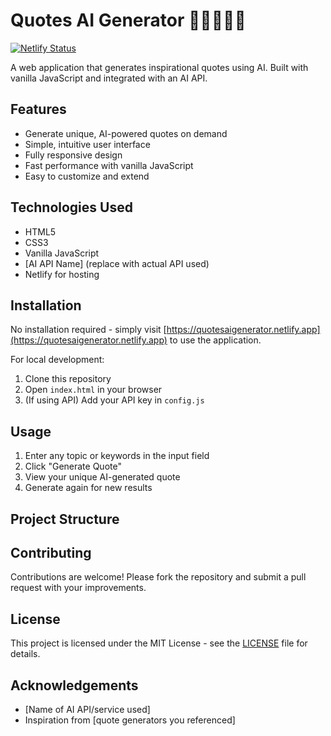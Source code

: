 # Quotes AI Generator 🤖👩🏻‍💻🧾

[![Netlify Status](https://api.netlify.com/api/v1/badges/YOUR_DEPLOY_ID_HERE/deploy-status)](https://app.netlify.com/sites/quotesaigenerator/deploys)

A web application that generates inspirational quotes using AI. Built with vanilla JavaScript and integrated with an AI API.

## Features

- Generate unique, AI-powered quotes on demand
- Simple, intuitive user interface
- Fully responsive design
- Fast performance with vanilla JavaScript
- Easy to customize and extend

## Technologies Used

- HTML5
- CSS3
- Vanilla JavaScript
- [AI API Name] (replace with actual API used)
- Netlify for hosting

## Installation

No installation required - simply visit [https://quotesaigenerator.netlify.app](https://quotesaigenerator.netlify.app) to use the application.

For local development:

1. Clone this repository
2. Open `index.html` in your browser
3. (If using API) Add your API key in `config.js`

## Usage

1. Enter any topic or keywords in the input field
2. Click "Generate Quote"
3. View your unique AI-generated quote
4. Generate again for new results

## Project Structure


## Contributing

Contributions are welcome! Please fork the repository and submit a pull request with your improvements.

## License

This project is licensed under the MIT License - see the [LICENSE](LICENSE) file for details.

## Acknowledgements

- [Name of AI API/service used]
- Inspiration from [quote generators you referenced]


